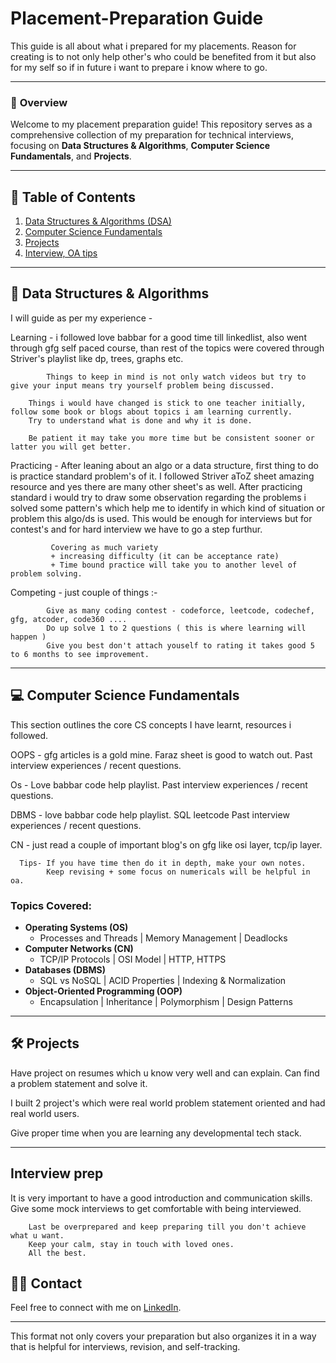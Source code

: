 # Placement-Preparation Guide
This guide is all about what i prepared for my placements. Reason for creating is to not only help other's who could be benefited from it but also for my self so if in future i want to prepare i know where to go.

---

### 🚀 **Overview**
Welcome to my placement preparation guide! This repository serves as a comprehensive collection of my preparation for technical interviews, focusing on **Data Structures & Algorithms**, **Computer Science Fundamentals**, and **Projects**. 

---

## 📘 **Table of Contents**
1. [Data Structures & Algorithms (DSA)](#data-structures--algorithms)
2. [Computer Science Fundamentals](#computer-science-fundamentals)
3. [Projects](#projects)
4. [Interview, OA tips](#resources)

---

## 📂 **Data Structures & Algorithms**

I will guide as per my experience - 

Learning - i followed love babbar for a good time till linkedlist, also went through gfg self paced course, than rest of the topics were covered through Striver's playlist like dp, trees, graphs etc.

            Things to keep in mind is not only watch videos but try to give your input means try yourself problem being discussed.

        Things i would have changed is stick to one teacher initially, follow some book or blogs about topics i am learning currently.
        Try to understand what is done and why it is done.

        Be patient it may take you more time but be consistent sooner or latter you will get better.

Practicing - After leaning about an algo or a data structure, first thing to do is practice standard problem's of it. I followed Striver aToZ sheet amazing resource and yes there are many other sheet's as well.
             After practicing standard i would try to draw some observation regarding the problems i solved some pattern's which help me to identify in which kind of situation or problem this algo/ds is used.
             This would be enough for interviews but for contest's and for hard interview we have to go a step furthur.
             
             Covering as much variety 
             + increasing difficulty (it can be acceptance rate) 
             + Time bound practice will take you to another level of problem solving.

             
Competing - just couple of things :- 

            Give as many coding contest - codeforce, leetcode, codechef, gfg, atcoder, code360 ....
            Do up solve 1 to 2 questions ( this is where learning will happen )
            Give you best don't attach youself to rating it takes good 5 to 6 months to see improvement.
---

## 💻 **Computer Science Fundamentals**

This section outlines the core CS concepts I have learnt, resources i followed.

OOPS - gfg articles is a gold mine.
       Faraz sheet is good to watch out.
       Past interview experiences / recent questions.

Os - Love babbar code help playlist.
     Past interview experiences / recent questions.

DBMS - love babbar code help playlist.
       SQL leetcode 
       Past interview experiences / recent questions.

CN - just read a couple of important blog's on gfg like osi layer, tcp/ip layer.


      Tips- If you have time then do it in depth, make your own notes.
            Keep revising + some focus on numericals will be helpful in oa.

### **Topics Covered:**
- **Operating Systems (OS)**
    - Processes and Threads | Memory Management | Deadlocks
- **Computer Networks (CN)**
    - TCP/IP Protocols | OSI Model | HTTP, HTTPS
- **Databases (DBMS)**
    - SQL vs NoSQL | ACID Properties | Indexing & Normalization
- **Object-Oriented Programming (OOP)**
    - Encapsulation | Inheritance | Polymorphism | Design Patterns
 

---

## 🛠️ **Projects**

Have project on resumes which u know very well and can explain. 
Can find a problem statement and solve it. 

I built 2 project's which were real world problem statement oriented and had real world users.

Give proper time when you are learning any developmental tech stack.

---

## **Interview prep**

It is very important to have a good introduction and communication skills. 
Give some mock interviews to get comfortable with being interviewed.


        Last be overprepared and keep preparing till you don't achieve what u want.
        Keep your calm, stay in touch with loved ones.
        All the best.


## 🧑‍💻 **Contact**
Feel free to connect with me on [LinkedIn](https://www.linkedin.com/in/ankitnain).

---

This format not only covers your preparation but also organizes it in a way that is helpful for interviews, revision, and self-tracking.
